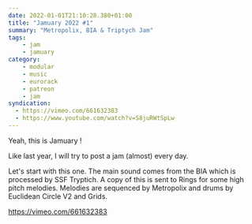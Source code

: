 ```yaml
---
date: 2022-01-01T21:10:28.380+01:00
title: "Jamuary 2022 #1"
summary: "Metropolix, BIA & Triptych Jam"
tags:
    - jam
    - jamuary
category:
    - modular
    - music
    - eurorack
    - patreon
    - jam
syndication:
  - https://vimeo.com/661632383
  - https://www.youtube.com/watch?v=S8juRWtSpLw
---
```

Yeah, this is Jamuary !

Like last year, I will try to post a jam (almost) every day.

Let's start with this one. The main sound comes from the BIA which is processed by SSF Tryptich. A copy of this is sent to Rings for some high pitch melodies.
Melodies are sequenced by Metropolix and drums by Euclidean Circle V2 and Grids.

https://vimeo.com/661632383
